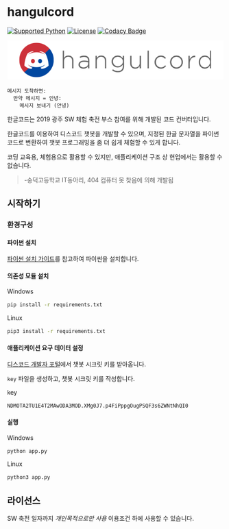 hangulcord
====
[![Supported Python](https://img.shields.io/badge/python-3.5%20%7C%203.6%20%7C%203.7-blue.svg)](#)
[![License](https://img.shields.io/badge/license-limited-red.svg)](#라이선스)
[![Codacy Badge](https://api.codacy.com/project/badge/Grade/c814f3b50d4548eebcd52d6062d39d1a)](https://www.codacy.com/app/kpjhg0124/hangulcord?utm_source=github.com&amp;utm_medium=referral&amp;utm_content=404-sdok/hangulcord&amp;utm_campaign=Badge_Grade)

![Hangulcord Logo](./logo.png)

```
메시지 도착하면:
  만약 메시지 = 안녕:
    메시지 보내기 (안녕)
```

한글코드는 2019 광주 SW 체험 축전 부스 참여를 위해 개발된 코드 컨버터입니다.

한글코드를 이용하여 디스코드 챗봇을 개발할 수 있으며, 지정된 한글 문자열을 파이썬 코드로 변환하여 챗봇 프로그래밍을 좀 더 쉽게 체험할 수 있게 합니다.

코딩 교육용, 체험용으로 활용할 수 있지만, 애플리케이션 구조 상 현업에서는 활용할 수 없습니다.

> -숭덕고등학교 IT동아리, 404 컴퓨터 못 찾음에 의해 개발됨

시작하기
----

### 환경구성
#### 파이썬 설치
[파이썬 설치 가이드](https://github.com/Make-openNAMU/openNAMU-Guide/blob/master/articles/ko-kr/install-python.md)를 참고하여 파이썬을 설치합니다.

#### 의존성 모듈 설치
Windows

```bash
pip install -r requirements.txt
```

Linux

```bash
pip3 install -r requirements.txt
```

#### 애플리케이션 요구 데이터 설정
[디스코드 개발자 포털](https://discordapp.com/developers/applications/)에서 챗봇 시크릿 키를 받아옵니다.

`key` 파일을 생성하고, 챗봇 시크릿 키를 작성합니다.

key
```
NDMOTA2TU1E4T2MAwODA3MOD.XMg0J7.p4FiPppgOugPSQF3s6ZWNtNhQI0
```

#### 실행
Windows

```bash
python app.py
```

Linux
```bash
python3 app.py
```

라이선스
----
SW 축전 일자까지 _개인목적으로만 사용_ 이용조건 하에 사용할 수 있습니다.
